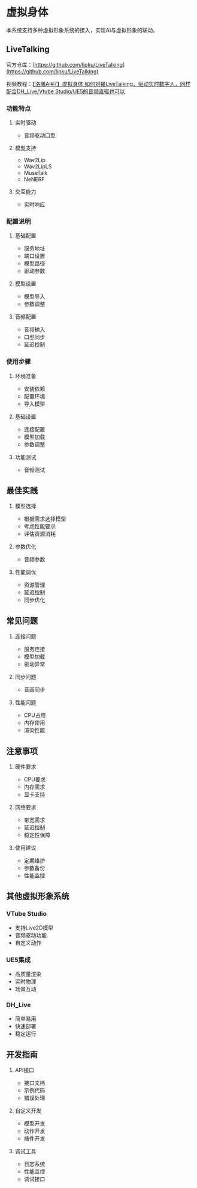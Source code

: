# 虚拟身体

本系统支持多种虚拟形象系统的接入，实现AI与虚拟形象的联动。

## LiveTalking

官方仓库：[https://github.com/lipku/LiveTalking](https://github.com/lipku/LiveTalking)

视频教程：[【洛曦AI#7】虚拟身体 如何对接LiveTalking，驱动实时数字人，同样配合DH_Live/Vtube Studio/UE5的音频直驱也可以](https://www.bilibili.com/video/BV12qcnewEv8)

### 功能特点

1. 实时驱动
   - 音频驱动口型

2. 模型支持
   - Wav2Lip
   - Wav2LipLS
   - MuseTalk
   - NeNERF

3. 交互能力
   - 实时响应

### 配置说明

1. 基础配置
   - 服务地址
   - 端口设置
   - 模型路径
   - 驱动参数

2. 模型设置
   - 模型导入
   - 参数调整

3. 音频配置
   - 音频输入
   - 口型同步
   - 延迟控制

### 使用步骤

1. 环境准备
   - 安装依赖
   - 配置环境
   - 导入模型

2. 基础设置
   - 连接配置
   - 模型加载
   - 参数调整

3. 功能测试
   - 音频测试

## 最佳实践

1. 模型选择
   - 根据需求选择模型
   - 考虑性能要求
   - 评估资源消耗

2. 参数优化
   - 音频参数

3. 性能调优
   - 资源管理
   - 延迟控制
   - 同步优化

## 常见问题

1. 连接问题
   - 服务连接
   - 模型加载
   - 驱动异常

2. 同步问题
   - 音画同步

3. 性能问题
   - CPU占用
   - 内存使用
   - 渲染性能

## 注意事项

1. 硬件要求
   - CPU要求
   - 内存需求
   - 显卡支持

2. 网络要求
   - 带宽需求
   - 延迟控制
   - 稳定性保障

3. 使用建议
   - 定期维护
   - 参数备份
   - 性能监控

## 其他虚拟形象系统

### VTube Studio
- 支持Live2D模型
- 音频驱动功能
- 自定义动作

### UE5集成
- 高质量渲染
- 实时物理
- 场景互动

### DH_Live
- 简单易用
- 快速部署
- 稳定运行

## 开发指南

1. API接口
   - 接口文档
   - 示例代码
   - 错误处理

2. 自定义开发
   - 模型开发
   - 动作开发
   - 插件开发

3. 调试工具
   - 日志系统
   - 性能监控
   - 调试接口